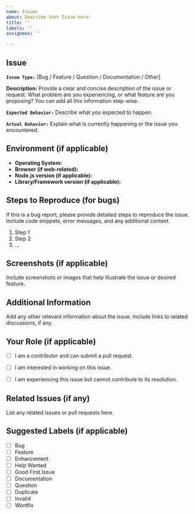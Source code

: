```yaml
---
name: Issues
about: Describe Your Issue here!
title: ''
labels: ''
assignees: ''

---
```


## Issue

**`Issue Type:`** [Bug / Feature / Question / Documentation / Other]

**Description:**
Provide a clear and concise description of the issue or request. What problem are you experiencing, or what feature are you proposing? You can add all this information step-wise.

**`Expected Behavior:`**
Describe what you expected to happen.

**`Actual Behavior:`**
Explain what is currently happening or the issue you encountered.


## Environment (if applicable)

- **Operating System:**
- **Browser (if web-related):**
- **Node.js version (if applicable):**
- **Library/Framework version (if applicable):**


## Steps to Reproduce (for bugs)

If this is a bug report, please provide detailed steps to reproduce the issue. Include code snippets, error messages, and any additional context.

1. Step 1
2. Step 2
3. ...


## Screenshots (if applicable)

Include screenshots or images that help illustrate the issue or desired feature.


## Additional Information

Add any other relevant information about the issue. Include links to related discussions, if any.


## Your Role (if applicable)

- [ ] I am a contributor and can submit a pull request.
- [ ] I am interested in working on this issue.
- [ ] I am experiencing this issue but cannot contribute to its resolution.


## Related Issues (if any)

List any related issues or pull requests here.


## Suggested Labels (if applicable)

- [ ] Bug
- [ ] Feature
- [ ] Enhancement
- [ ] Help Wanted
- [ ] Good First Issue
- [ ] Documentation
- [ ] Question
- [ ] Duplicate
- [ ] Invalid
- [ ] Wontfix
